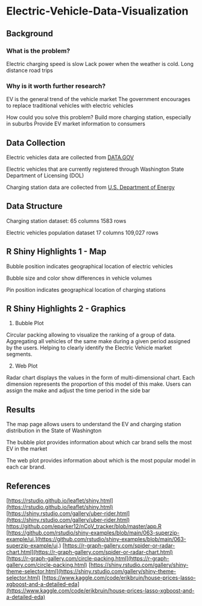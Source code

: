 # Electric-Vehicle-Data-Visualization

## Background

### What is the problem?
Electric charging speed is slow
Lack power when the weather is cold.
Long distance road trips
 
### Why is it worth further research?
EV is the general trend of the vehicle market
The government encourages to replace traditional vehicles with electric vehicles

How could you solve this problem?
Build more charging station, especially in suburbs
Provide EV market information to consumers

## Data Collection

Electric vehicles data are collected from [DATA.GOV](https://catalog.data.gov/dataset/electric-vehicle-population-data)

Electric vehicles that are currently registered through Washington State Department of Licensing (DOL) 

Charging station data are collected from [U.S. Department of Energy](https://afdc.energy.gov/fuels/electricity_locations.html#/find/nearest?fuel=ELEC)

## Data Structure

Charging station dataset:
65 columns
1583 rows

Electric vehicles population dataset 
17 columns
109,027 rows


## R Shiny Highlights 1 - Map

Bubble position indicates geographical location of electric vehicles

Bubble size and color show differences in vehicle volumes 

Pin position indicates geographical location of charging stations

## R Shiny Highlights 2 - Graphics

1. Bubble Plot

Circular packing allowing to visualize the ranking of a group of data.
Aggregating all vehicles of the same make during a given period assigned by the users.
Helping to clearly identify the Electric Vehicle market segments.

2. Web Plot

Radar chart displays the values in the form of multi-dimensional chart.
Each dimension represents the proportion of this model of this make.
Users can assign the make and adjust the time period in the side bar

## Results

The map page allows users to understand the EV and charging station distribution in the State of Washington 

The bubble plot provides information about which car brand sells the most EV in the market

The web plot provides information about which is the most popular model in each car brand.

## References

[https://rstudio.github.io/leaflet/shiny.html](https://rstudio.github.io/leaflet/shiny.html) 
[https://shiny.rstudio.com/gallery/uber-rider.html](https://shiny.rstudio.com/gallery/uber-rider.html) 
[https://github.com/eparker12/nCoV_tracker/blob/master/app.R ](https://github.com/eparker12/nCoV_tracker/blob/master/app.R) 
[https://github.com/rstudio/shiny-examples/blob/main/063-superzip-example/ui.](https://github.com/rstudio/shiny-examples/blob/main/063-superzip-example/ui.) 
[https://r-graph-gallery.com/spider-or-radar-chart.html](https://r-graph-gallery.com/spider-or-radar-chart.html) 
[https://r-graph-gallery.com/circle-packing.html](https://r-graph-gallery.com/circle-packing.html) 
[https://shiny.rstudio.com/gallery/shiny-theme-selector.html](https://shiny.rstudio.com/gallery/shiny-theme-selector.html) 
[https://www.kaggle.com/code/erikbruin/house-prices-lasso-xgboost-and-a-detailed-eda](https://www.kaggle.com/code/erikbruin/house-prices-lasso-xgboost-and-a-detailed-eda) 








